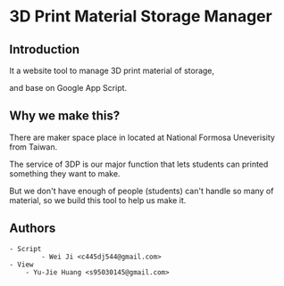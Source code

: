 3D Print Material Storage Manager
===
Introduction
---
It a website tool to manage 3D print material of storage,

and base on Google App Script.

Why we make this?
---
There are maker space place in located at National Formosa Uneverisity from Taiwan.

The service of 3DP is our major function that lets students can printed something they want to make.

But we don't have enough of people (students) can't handle so many of material, so we build this tool to help us make it.

Authors
---
    - Script
    		- Wei Ji <c445dj544@gmail.com>
    - View
        - Yu-Jie Huang <s95030145@gmail.com>
